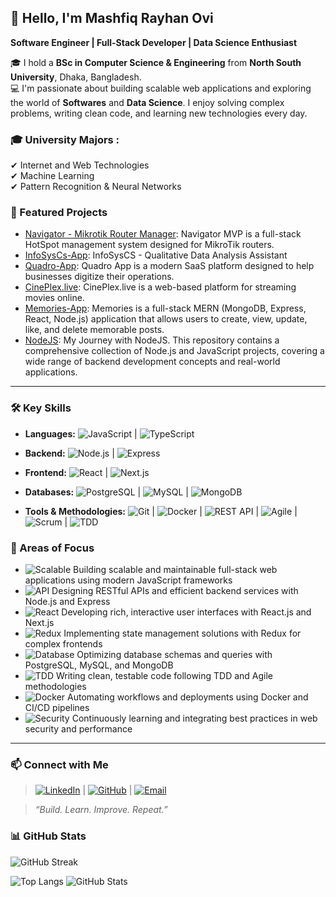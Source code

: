 ## 👋 Hello, I'm Mashfiq Rayhan Ovi

**Software Engineer | Full-Stack Developer | Data Science Enthusiast**

🎓 I hold a **BSc in Computer Science & Engineering** from **North South University**, Dhaka, Bangladesh.  
💻 I'm passionate about building scalable web applications and exploring the world of **Softwares** and **Data Science**. I enjoy solving complex problems, writing clean code, and learning new technologies every day.

### 🎓 University Majors :
✔ Internet and Web Technologies  
✔ Machine Learning  
✔ Pattern Recognition & Neural Networks 

### 🚀 Featured Projects

- [Navigator - Mikrotik Router Manager](https://github.com/mashfiq-rayhan/navigator-mvp): Navigator MVP is a full-stack HotSpot management system designed for MikroTik routers.
- [InfoSysCs-App](https://github.com/mashfiq-rayhan/InfoSysCs-App): InfoSysCS - Qualitative Data Analysis Assistant 
- [Quadro-App](https://github.com/mashfiq-rayhan/Quadro-App): Quadro App is a modern SaaS platform designed to help businesses digitize their operations.
- [CinePlex.live](https://github.com/mashfiq-rayhan/CinePlex.live): CinePlex.live is a web-based platform for streaming movies online.
- [Memories-App](https://github.com/mashfiq-rayhan/Memories-App): Memories is a full-stack MERN (MongoDB, Express, React, Node.js) application that allows users to create, view, update, like, and delete memorable posts.
- [NodeJS](https://github.com/mashfiq-rayhan/NodeJS): My Journey with NodeJS. This repository contains a comprehensive collection of Node.js and JavaScript projects, covering a wide range of backend development concepts and real-world applications. 
---

### 🛠️ Key Skills

- **Languages:** 
![JavaScript](https://img.shields.io/badge/JavaScript-F7DF1E?style=flat&logo=javascript&logoColor=black) |
![TypeScript](https://img.shields.io/badge/TypeScript-3178C6?style=flat&logo=typescript&logoColor=white)
  
- **Backend:**
![Node.js](https://img.shields.io/badge/Node.js-339933?style=flat&logo=node.js&logoColor=white) |
![Express](https://img.shields.io/badge/Express.js-000000?style=flat&logo=express&logoColor=white)
  
- **Frontend:** 
![React](https://img.shields.io/badge/React-61DAFB?style=flat&logo=react&logoColor=black) |
![Next.js](https://img.shields.io/badge/Next.js-000000?style=flat&logo=next.js&logoColor=white)
  
- **Databases:** 
![PostgreSQL](https://img.shields.io/badge/PostgreSQL-316192?style=flat&logo=postgresql&logoColor=white) |
![MySQL](https://img.shields.io/badge/MySQL-4479A1?style=flat&logo=mysql&logoColor=white) |
![MongoDB](https://img.shields.io/badge/MongoDB-47A248?style=flat&logo=mongodb&logoColor=white)
  
- **Tools & Methodologies:** 
![Git](https://img.shields.io/badge/Git-F05032?style=flat&logo=git&logoColor=white) |
![Docker](https://img.shields.io/badge/Docker-2496ED?style=flat&logo=docker&logoColor=white) |
![REST API](https://img.shields.io/badge/REST_API-000000?style=flat&logo=rest&logoColor=white) |
![Agile](https://img.shields.io/badge/Agile-F05032?style=flat&logo=agile-innosoft&logoColor=white) |
![Scrum](https://img.shields.io/badge/Scrum-6DB33F?style=flat&logo=scrumalliance&logoColor=white) |
![TDD](https://img.shields.io/badge/TDD-008080?style=flat&logo=testing-library&logoColor=white)


### 🔧 Areas of Focus

- ![Scalable](https://img.shields.io/badge/Scalable-WebApps-blue?style=flat&logo=webassembly) Building scalable and maintainable full-stack web applications using modern JavaScript frameworks  
- ![API](https://img.shields.io/badge/RESTful-APIs-lightgrey?style=flat&logo=swagger&logoColor=black) Designing RESTful APIs and efficient backend services with Node.js and Express  
- ![React](https://img.shields.io/badge/React-UI-61DAFB?style=flat&logo=react&logoColor=black) Developing rich, interactive user interfaces with React.js and Next.js  
- ![Redux](https://img.shields.io/badge/State-Management-764ABC?style=flat&logo=redux&logoColor=white) Implementing state management solutions with Redux for complex frontends  
- ![Database](https://img.shields.io/badge/Databases-PostgreSQL-316192?style=flat&logo=postgresql&logoColor=white) Optimizing database schemas and queries with PostgreSQL, MySQL, and MongoDB  
- ![TDD](https://img.shields.io/badge/Test-Driven_Development-008080?style=flat&logo=testing-library&logoColor=white) Writing clean, testable code following TDD and Agile methodologies  
- ![Docker](https://img.shields.io/badge/Docker-Containerization-2496ED?style=flat&logo=docker&logoColor=white) Automating workflows and deployments using Docker and CI/CD pipelines  
- ![Security](https://img.shields.io/badge/Web-Security-ff69b4?style=flat&logo=owasp&logoColor=white) Continuously learning and integrating best practices in web security and performance

---

### 📫 Connect with Me

> [![LinkedIn](https://img.shields.io/badge/-LinkedIn-0A66C2?style=flat-square&logo=linkedin&logoColor=white)](https://www.linkedin.com/in/mashfiq-rayhan/)    |    [![GitHub](https://img.shields.io/badge/-GitHub-181717?style=flat-square&logo=github&logoColor=white)](https://github.com/mashfiq-rayhan)    |    [![Email](https://img.shields.io/badge/-Email-D14836?style=flat-square&logo=gmail&logoColor=white)](mailto:mashfiq.rayhan.ovi@gmail.com)

> _“Build. Learn. Improve. Repeat.”_  


### 📊 GitHub Stats

![GitHub Streak](https://github-readme-streak-stats.herokuapp.com/?user=mashfiq-rayhan&theme=radical)

![Top Langs](https://github-readme-stats.vercel.app/api/top-langs/?username=mashfiq-rayhan&layout=compact&theme=radical)   ![GitHub Stats](https://github-readme-stats.vercel.app/api?username=mashfiq-rayhan&show_icons=true&theme=radical&hide_title=true)
